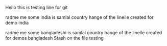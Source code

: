 Hello this is testing line for git

radme me some india is samlal country hange of the lineile created for demo india

radme me some bangladeshi is samlal country hange of the lineile created for demos bangladesh
Stash on the file testing

